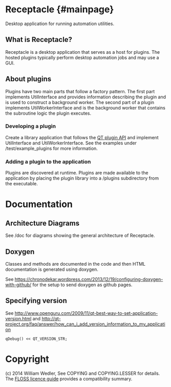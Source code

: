 
Receptacle {#mainpage}
=========

Desktop application for running automation utilities.

## What is Receptacle?

Receptacle is a desktop application that serves as a host for plugins. The hosted plugins typically perform desktop automation jobs and may use a GUI.

## About plugins

Plugins have two main parts that follow a factory pattern. The first part implements UtilInterface and provides information describing the plugin and is used to construct a background worker. The second part of a plugin implements UtilWorkerInterface and is the background worker that contains the subroutine logic the plugin executes.  

### Developing a plugin

Create a library application that follows the [QT plugin API][1] and implement UtilInterface and UtilWorkerInterface. See the examples under /test/example_plugins for more information. 

### Adding a plugin to the application
Plugins are discovered at runtime. Plugins are made available to the application by placing the plugin library into a /plugins subdirectory from the executable. 

# Documentation

## Architecture Diagrams

See /doc for diagrams showing the general architecture of Receptacle.

## Doxygen

Classes and methods are documented in the code and then HTML documentation is generated using doxygen.

See https://chronodekar.wordpress.com/2013/12/19/configuring-doxygen-with-github/ for the setup to send doxygen as github pages.

## Specifying version

See http://www.openguru.com/2009/11/qt-best-way-to-set-application-version.html
and http://qt-project.org/faq/answer/how_can_i_add_version_information_to_my_application

    qDebug() << QT_VERSION_STR;

# Copyright

(c) 2014 William Wedler, See COPYING and COPYING.LESSER for details. The [FLOSS licence guide][2] provides a compatibility summary.


  [1]: http://qt-project.org/doc/qt-4.8/plugins-howto.html
  [2]: http://www.dwheeler.com/essays/floss-license-slide.html